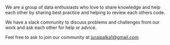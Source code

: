 We are a group of data enthusiasts who love to share knowledge and help each other by sharing best practice and helping to review each others code.

We have a slack community to discuss problems and challenges from our work and ask each other for help or advice. 

Feel free to ask to join our community at jurajpalka1@gmail.com
